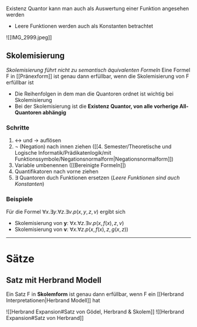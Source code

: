 Existenz Quantor kann man auch als Auswertung einer Funktion angesehen werden
- Leere Funktionen werden auch als Konstanten betrachtet 

![[IMG_2999.jpeg]]


## Skolemisierung 
*Skolemisierung führt nicht zu semantisch äquivalenten Formeln*
Eine Formel F in [[Pränexform]] ist genau dann erfüllbar, wenn die Skolemisierung
von F erfüllbar ist
- Die Reihenfolgen in dem man die Quantoren ordnet ist wichtig bei Skolemisierung 
- Bei der Skolemisierung ist die **Existenz Quantor, von alle vorherige All-Quantoren abhängig**

### Schritte
1. $\leftrightarrow$ und $\to$ auflösen
2. $\neg$ (Negation) nach innen ziehen ([[4. Semester/Theoretische und Logische Informatik/Prädikatenlogik/mit Funktionssymbole/Negationsnormalform|Negationsnormalform]])
3. Variable umbenennen ([[Bereinigte Formeln]])
4. Quantifikatoren nach vorne ziehen
5. $\exists$ Quantoren duch Funktionen ersetzen (*Leere Funktionen sind auch Konstanten*)

### Beispiele
Für die Formel $∀x.∃y.∀z.∃v.p(x, y, z, v)$ ergibt sich
- Skolemisierung von **y**: $∀x.∀z.∃v.p(x, f (x), z, v)$
- Skolemisierung von **v**: $∀x.∀z.p(x, f (x), z, g(x, z))$


--- 
# Sätze
## Satz mit Herbrand Modell
Ein Satz F in **Skolemform** ist genau dann erfüllbar, wenn F ein [[Herbrand Interpretationen|Herbrand Modell]]
hat

![[Herbrand Expansion#Satz von Gödel, Herbrand & Skolem]]
![[Herbrand Expansion#Satz von Herbrand]]